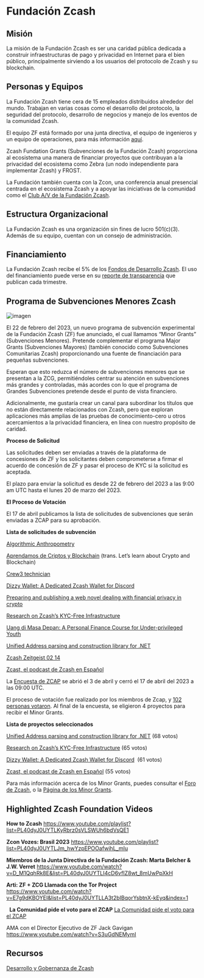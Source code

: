 # Fundación Zcash

## Misión

La misión de la Fundación Zcash es ser una caridad pública dedicada a construir infraestructuras de pago y privacidad en Internet para el bien público, principalmente sirviendo a los usuarios del protocolo de Zcash y su blockchain.


## Personas y Equipos

La Fundación Zcash tiene cera de 15 empleados distribuidos alrededor del mundo. Trabajan en varias cosas como el desarrollo del protocolo, la seguridad del protocolo, desarrollo de negocios y manejo de los eventos de la comunidad Zcash.

El equipo ZF está formado por una junta directiva, el equipo de ingenieros y un equipo de operaciones, para más información [aquí](https://zfnd.org/about/).

Zcash Fundation Grants (Subvenciones de la Fundación Zcash) proporciona al ecosistema una manera de financiar proyectos que contribuyan a la privacidad del ecosistema como Zebra (un nodo independiente para implementar Zcash) y FROST.

La Fundación también cuenta con la Zcon, una conferencia anual presencial centrada en el ecosistema Zcash y a apoyar las iniciativas de la comunidad como el [Club A/V de la Fundación Zcash](https://discord.gg/WGEVenUq).


## Estructura Organizacional

La Fundación Zcash es una organización sin fines de lucro 501(c)(3). Además de su equipo, cuentan con un consejo de administración.


## Financiamiento

La Fundación Zcash recibe el 5% de los [Fondos de Desarrollo Zcash](https://zips.z.cash/zip-1014). El uso del financiamiento puede verse en su [reporte de transparencia](https://zfnd.org/the-zcash-foundations-q3-2022-report/) que publican cada trimestre.


## Programa de Subvenciones Menores Zcash

![imagen](https://global.discourse-cdn.com/zcash/optimized/3X/6/8/68ad4ceeb7ad5df77ebff311c2580ceda3ecef10_2_690x172.jpeg)

El 22 de febrero del 2023, un nuevo programa de subvención experimental de la Fundación Zcash (ZF) fue anunciado, el cual llamamos “Minor Grants” (Subvenciones Menores). Pretende complementar el programa Major Grants (Subvenciones Mayores) (también conocido como Subvenciones Comunitarias Zcash) proporcionando una fuente de financiación para pequeñas subvenciones.

Esperan que esto reduzca el número de subvenciones menores que se presentan a la ZCG, permitiéndoles centrar su atención en subvenciones más grandes y controladas, más acordes con lo que el programa de Grandes Subvenciones pretende desde el punto de vista financiero.

Adicionalmente, me gustaría crear un canal para subordinar los títulos que no están directamente relacionados con Zcash, pero que exploran aplicaciones más amplias de las pruebas de conocimiento-cero u otros acercamientos a la privacidad financiera, en línea con nuestro propósito de caridad.

**Proceso de Solicitud**

Las solicitudes deben ser enviadas a través de la plataforma de concesiones de ZF y los solicitantes deben comprometerse a firmar el acuerdo de concesión de ZF y pasar el proceso de KYC si la solicitud es aceptada.

El plazo para enviar la solicitud es desde 22 de febrero del 2023 a las 9:00 am UTC hasta el lunes 20 de marzo del 2023.

**El Proceso de Votación**

El 17 de abril publicamos la lista de solicitudes de subvenciones que serán enviadas a ZCAP para su aprobación.

**Lista de solicitudes de subvención** 

[Algorithmic Anthropometry](https://zfnd.org/wp-content/uploads/2023/04/Algorithmic_Anthropometry.pdf)

[Aprendamos de Criptos y Blockchain](https://zfnd.org/wp-content/uploads/2023/04/Aprendamos_de_Criptos_y_Blockchain.pdf) (trans. Let’s learn about Crypto and Blockchain)

[Crew3 technician](https://zfnd.org/wp-content/uploads/2023/04/Crew3_technician.pdf) 

[Dizzy Wallet: A Dedicated Zcash Wallet for Discord](https://zfnd.org/wp-content/uploads/2023/04/Dizzy_Wallet_A_Dedicated_Zcash_Wallet_for_Discord.pdf) 

[Preparing and publishing a web novel dealing with financial privacy in crypto](https://zfnd.org/wp-content/uploads/2023/04/Web_novel_dealing_with_financial_privacy_in_crypto.pdf) 

[Research on Zcash’s KYC-Free Infrastructure](https://zfnd.org/wp-content/uploads/2023/04/Research_on_Zcashs_KYC-Free_Infrastructure.pdf) 

[Uang di Masa Depan: A Personal Finance Course for Under-privileged Youth](https://zfnd.org/wp-content/uploads/2023/04/Personal_Finance_Course_for_Under-privileged_Youth.pdf)

[Unified Address parsing and construction library for .NET](https://zfnd.org/wp-content/uploads/2023/04/Unified_Address_library_for_NET.pdf)

[Zcash Zeitgeist 02 14](https://zfnd.org/wp-content/uploads/2023/04/Zcash_Zeitgeist_02.pdf)

[Zcast, el podcast de Zcash en Español](https://zfnd.org/wp-content/uploads/2023/04/Zcast_el_podcast_de_Zcash_en_Espanol.pdf)

La [Encuesta de ZCAP](https://vote.heliosvoting.org/helios/elections/98ab74d8-d22f-11ed-ba5a-420e8d4c05c8/voters/list?limit=165) se abrió el 3 de abril y cerró el 17 de abril del 2023 a las 09:00 UTC.

El proceso de votación fue realizado por los miembros de Zcap, y [102 personas votaron](https://vote.heliosvoting.org/helios/elections/98ab74d8-d22f-11ed-ba5a-420e8d4c05c8/view). Al final de la encuesta, se eligieron 4 proyectos para recibir el Minor Grants.

**Lista de proyectos seleccionados**

[Unified Address parsing and construction library for .NET](https://zfnd.org/wp-content/uploads/2023/04/Unified_Address_library_for_NET.pdf) (68 votos)

[Research on Zcash’s KYC-Free Infrastructure](https://zfnd.org/wp-content/uploads/2023/04/Research_on_Zcashs_KYC-Free_Infrastructure.pdf) (65 votos)

[Dizzy Wallet: A Dedicated Zcash Wallet for Discord](https://zfnd.org/wp-content/uploads/2023/04/Dizzy_Wallet_A_Dedicated_Zcash_Wallet_for_Discord.pdf)  (61 votos)

[Zcast, el podcast de Zcash en Español](https://zfnd.org/wp-content/uploads/2023/04/Zcast_el_podcast_de_Zcash_en_Espanol.pdf) (55 votos)

Para más información acerca de los Minor Grants, puedes consultar el [Foro de Zcash](https://forum.zcashcommunity.com/t/zcash-minor-grants-program-by-zfnd/44075/29?u=dismad), o la [Página de los Minor Grants](https://zfnd.org/launching-the-zcash-minor-grants-program/).

## Highlighted Zcash Foundation Videos

**How to Zcash**
https://www.youtube.com/playlist?list=PL40dyJ0UYTLKyRbrz0sVLSWUh6bdVsQE1

**Zcon Vozes: Brasil 2023**
https://www.youtube.com/playlist?list=PL40dyJ0UYTLJm_hwYzpEPOOafwihL_mIu

**Miembros de la Junta Directiva de la Fundación Zcash: Marta Belcher & J.W. Verret**
https://www.youtube.com/watch?v=D_M1QqhRk8E&list=PL40dyJ0UYTLI4cD6vfIZ8wt_8mUwPpXkH

**Arti: ZF + ZCG Llamada con the Tor Project**
https://www.youtube.com/watch?v=E7g9dKBOYEI&list=PL40dyJ0UYTLLA3t2bIBqorYsbtnX-kEyq&index=1

 
**La Comunidad pide el voto para el ZCAP**
[La Comunidad pide el voto para el ZCAP](https://www.youtube.com/playlist?list=PL40dyJ0UYTLLcfeghHf_2u-2qc26k9GEA) 

AMA con el Director Ejecutivo de ZF Jack Gavigan
https://www.youtube.com/watch?v=S3uGdNEMymI

## Recursos

[Desarrollo y Gobernanza de Zcash](https://z.cash/zcash-development-and-governance/)
